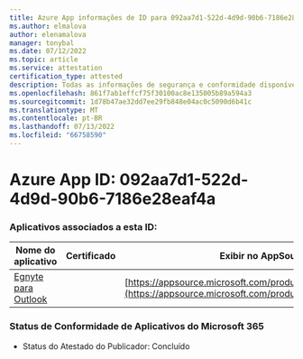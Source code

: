```yaml
---
title: Azure App informações de ID para 092aa7d1-522d-4d9d-90b6-7186e28eaf4a
ms.author: elmalova
author: elenamalova
manager: tonybal
ms.date: 07/12/2022
ms.topic: article
ms.service: attestation
certification_type: attested
description: Todas as informações de segurança e conformidade disponíveis para 092aa7d1-522d-4d9d-90b6-7186e28eaf4a.
ms.openlocfilehash: 861f7ab1effcf75f30100ac8e135005b89a594a3
ms.sourcegitcommit: 1d78b47ae32dd7ee29fb848e04ac0c5090d6b41c
ms.translationtype: MT
ms.contentlocale: pt-BR
ms.lasthandoff: 07/13/2022
ms.locfileid: "66758590"
---
```

# <a name="azure-app-id-092aa7d1-522d-4d9d-90b6-7186e28eaf4a"></a>Azure App ID: 092aa7d1-522d-4d9d-90b6-7186e28eaf4a


### <a name="apps-associated-with-this-id"></a>Aplicativos associados a esta ID:
| **Nome do aplicativo** | **Certificado** | **Exibir no AppSource** |
|--------------|---------------|-----------------------|
| [Egnyte para Outlook](../forward/WA200004177.md) |  | [https://appsource.microsoft.com/product/office/WA200004177](https://appsource.microsoft.com/product/office/WA200004177) |

### <a name="microsoft-365-app-compliance-status"></a>Status de Conformidade de Aplicativos do Microsoft 365
- Status do Atestado do Publicador: Concluído
